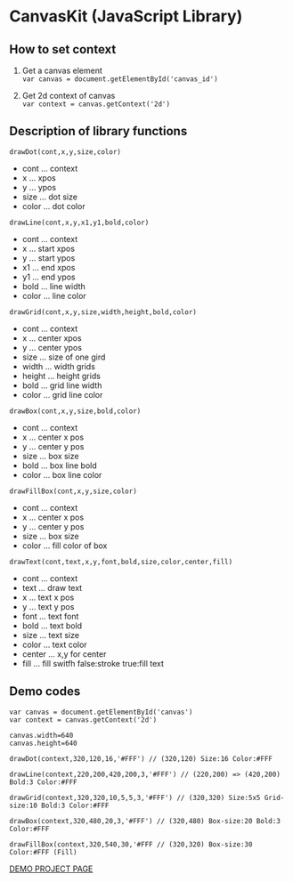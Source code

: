 # CanvasKit (JavaScript Library)

## How to set context
1. Get a canvas element  
`var canvas = document.getElementById('canvas_id')`

2. Get 2d context of canvas  
`var context = canvas.getContext('2d')`  

## Description of library functions

`drawDot(cont,x,y,size,color)`  
* cont ... context  
* x ... xpos  
* y ... ypos  
* size ... dot size  
* color ... dot color  

`drawLine(cont,x,y,x1,y1,bold,color)`  
* cont ... context
* x ... start xpos  
* y ... start ypos   
* x1 ... end xpos  
* y1 ... end ypos  
* bold ... line width  
* color ... line color  

`drawGrid(cont,x,y,size,width,height,bold,color)`  
* cont ... context  
* x ... center xpos  
* y ... center ypos  
* size ... size of one gird    
* width ... width grids  
* height ... height grids  
* bold ... grid line width  
* color ... grid line color  

`drawBox(cont,x,y,size,bold,color)`
* cont ... context  
* x ... center x pos  
* y ... center y pos  
* size ... box size  
* bold ... box line bold  
* color ... box line color  

`drawFillBox(cont,x,y,size,color)`  
* cont ... context  
* x ... center x pos  
* y ... center y pos  
* size ... box size
* color ... fill color of box  

`drawText(cont,text,x,y,font,bold,size,color,center,fill)`  
* cont ... context
* text ... draw text
* x ... text x pos  
* y ... text y pos  
* font ... text font  
* bold ... text bold  
* size ... text size  
* color ... text color  
* center ... x,y for center  
* fill ... fill switfh false:stroke true:fill text  

## Demo codes
```
var canvas = document.getElementById('canvas')
var context = canvas.getContext('2d')

canvas.width=640
canvas.height=640

drawDot(context,320,120,16,'#FFF') // (320,120) Size:16 Color:#FFF

drawLine(context,220,200,420,200,3,'#FFF') // (220,200) => (420,200) Bold:3 Color:#FFF

drawGrid(context,320,320,10,5,5,3,'#FFF') // (320,320) Size:5x5 Grid-size:10 Bold:3 Color:#FFF

drawBox(context,320,480,20,3,'#FFF') // (320,480) Box-size:20 Bold:3 Color:#FFF

drawFillBox(context,320,540,30,'#FFF // (320,320) Box-size:30 Color:#FFF (Fill)
```

[DEMO PROJECT PAGE](https://jpnykw.github.io/CanvasKit/)
